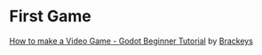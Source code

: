 # First Game

[How to make a Video Game - Godot Beginner Tutorial](https://www.youtube.com/watch?v=LOhfqjmasi0) by [Brackeys](https://www.youtube.com/@Brackeys)
